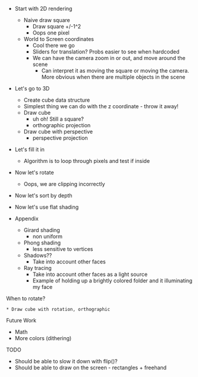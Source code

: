 
* Start with 2D rendering
	* Naive draw square
		- Draw square +/-1^2
		- Oops one pixel
	* World to Screen coordinates
		- Cool there we go
		- Sliders for translation? Probs easier to see when hardcoded
		- We can have the camera zoom in or out, and move around the scene
			- Can interpret it as moving the square or moving the camera. More obvious when there are multiple objects in the scene
* Let's go to 3D
	* Create cube data structure
	* Simplest thing we can do with the z coordinate - throw it away!
	* Draw cube
		- uh oh! Still a square?
		- orthographic projection
	* Draw cube with perspective
		- perspective projection
* Let's fill it in
	* Algorithm is to loop through pixels and test if inside
* Now let's rotate
	* Oops, we are clipping incorrectly
* Now let's sort by depth
* Now let's use flat shading

* Appendix
	* Girard shading
		- non uniform
	* Phong shading
		- less sensitive to vertices
	* Shadows??
		- Take into account other faces
	* Ray tracing
		- Take into account other faces as a light source
		- Example of holding up a brightly colored folder and it illuminating my face
		

When to rotate?

	* Draw cube with rotation, orthographic

Future Work
* Math
* More colors (dithering)


TODO
* Should be able to slow it down with flip()?
* Should be able to draw on the screen - rectangles + freehand